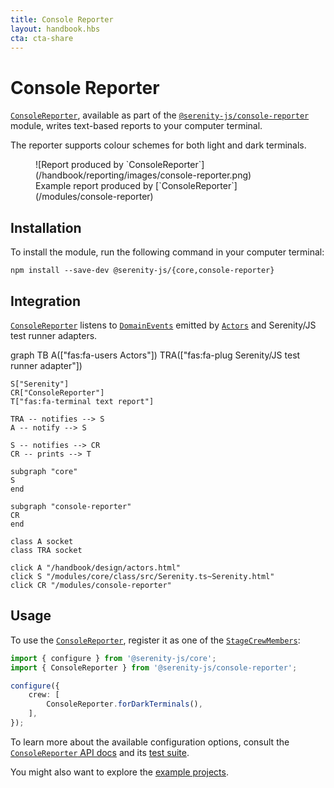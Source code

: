 ```yaml
---
title: Console Reporter
layout: handbook.hbs
cta: cta-share
---
```

# Console Reporter

[`ConsoleReporter`](/modules/console-reporter/class/src/stage/crew/console-reporter/ConsoleReporter.ts~ConsoleReporter.html), available as part of the [`@serenity-js/console-reporter`](/modules/console-reporter) module, writes text-based reports to your computer terminal.

The reporter supports colour schemes for both light and dark terminals.

<figure>
![Report produced by `ConsoleReporter`](/handbook/reporting/images/console-reporter.png)
    <figcaption><span>Example report produced by [`ConsoleReporter`](/modules/console-reporter)</span></figcaption>
</figure>

## Installation

To install the module, run the following command in your computer terminal:

```console
npm install --save-dev @serenity-js/{core,console-reporter}
```

## Integration

[`ConsoleReporter`](/modules/console-reporter/class/src/stage/crew/console-reporter/ConsoleReporter.ts~ConsoleReporter.html) listens to [`DomainEvents`](/modules/core/identifiers.html#events) emitted by [`Actors`](/handbook/design/actors.html) and Serenity/JS test runner adapters.

<div class="mermaid">
graph TB
    A(["fas:fa-users Actors"])
    TRA(["fas:fa-plug Serenity/JS test runner adapter"])

    S["Serenity"]
    CR["ConsoleReporter"]
    T["fas:fa-terminal text report"]
    
    TRA -- notifies --> S
    A -- notify --> S

    S -- notifies --> CR
    CR -- prints --> T
    
    subgraph "core"
    S
    end

    subgraph "console-reporter"
    CR
    end

    class A socket
    class TRA socket
    
    click A "/handbook/design/actors.html"
    click S "/modules/core/class/src/Serenity.ts~Serenity.html"
    click CR "/modules/console-reporter"
</div>

## Usage

To use the [`ConsoleReporter`](/modules/console-reporter/class/src/stage/crew/console-reporter/ConsoleReporter.ts~ConsoleReporter.html), register it as one of the [`StageCrewMembers`](/modules/core/class/src/stage/StageCrewMember.ts~StageCrewMember.html):

```typescript
import { configure } from '@serenity-js/core';
import { ConsoleReporter } from '@serenity-js/console-reporter';

configure({
    crew: [
        ConsoleReporter.forDarkTerminals(),
    ],
});
```

To learn more about the available configuration options, consult the [`ConsoleReporter` API docs](/modules/console-reporter/class/src/stage/crew/console-reporter/ConsoleReporter.ts~ConsoleReporter.html) and its [test suite](/modules/console-reporter/test-file/spec/stage/crew/console-reporter/ConsoleReporter.spec.ts.html).

You might also want to explore the [example projects](https://github.com/serenity-js/serenity-js/tree/master/examples).
